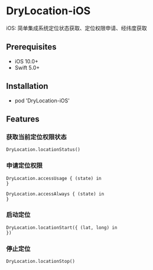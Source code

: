 # DryLocation-iOS
iOS: 简单集成系统定位状态获取、定位权限申请、经纬度获取

## Prerequisites
* iOS 10.0+
* Swift 5.0+

## Installation
* pod 'DryLocation-iOS'

## Features
### 获取当前定位权限状态
```
DryLocation.locationStatus()
```
### 申请定位权限
```
DryLocation.accessUsage { (state) in
}

DryLocation.accessAlways { (state) in
}
```
### 启动定位
```
DryLocation.locationStart({ (lat, long) in
})
```
### 停止定位
```
DryLocation.locationStop()
```
